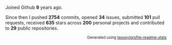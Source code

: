 Joined Github **9** years ago.

Since then I pushed **2754** commits, opened **34** issues, submitted **101** pull requests, received **635** stars across **200** personal projects and contributed to **29** public repositories.

<p align="right"><sub>Generated using <a href="https://github.com/marketplace/actions/profile-readme-stats">teoxoy/profile-readme-stats</a></sub></p>
